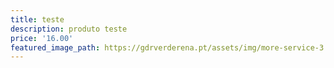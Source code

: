 ```yaml
---
title: teste
description: produto teste
price: '16.00'
featured_image_path: https://gdrverderena.pt/assets/img/more-service-3.jpg
---
```

